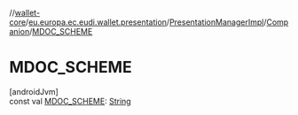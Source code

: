 //[wallet-core](../../../../index.md)/[eu.europa.ec.eudi.wallet.presentation](../../index.md)/[PresentationManagerImpl](../index.md)/[Companion](index.md)/[MDOC_SCHEME](-m-d-o-c_-s-c-h-e-m-e.md)

# MDOC_SCHEME

[androidJvm]\
const val [MDOC_SCHEME](-m-d-o-c_-s-c-h-e-m-e.md): [String](https://kotlinlang.org/api/latest/jvm/stdlib/kotlin/-string/index.html)

